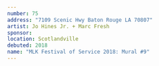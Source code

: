 ```yaml
---
number: 75
address: "7109 Scenic Hwy Baton Rouge LA 70807"
artist: Jo Hines Jr. + Marc Fresh
sponsor: 
location: Scotlandville
debuted: 2018
name: "MLK Festival of Service 2018: Mural #9"
---
```

